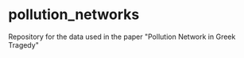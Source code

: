 # pollution_networks
Repository for the data used in the paper "Pollution Network in Greek Tragedy"

